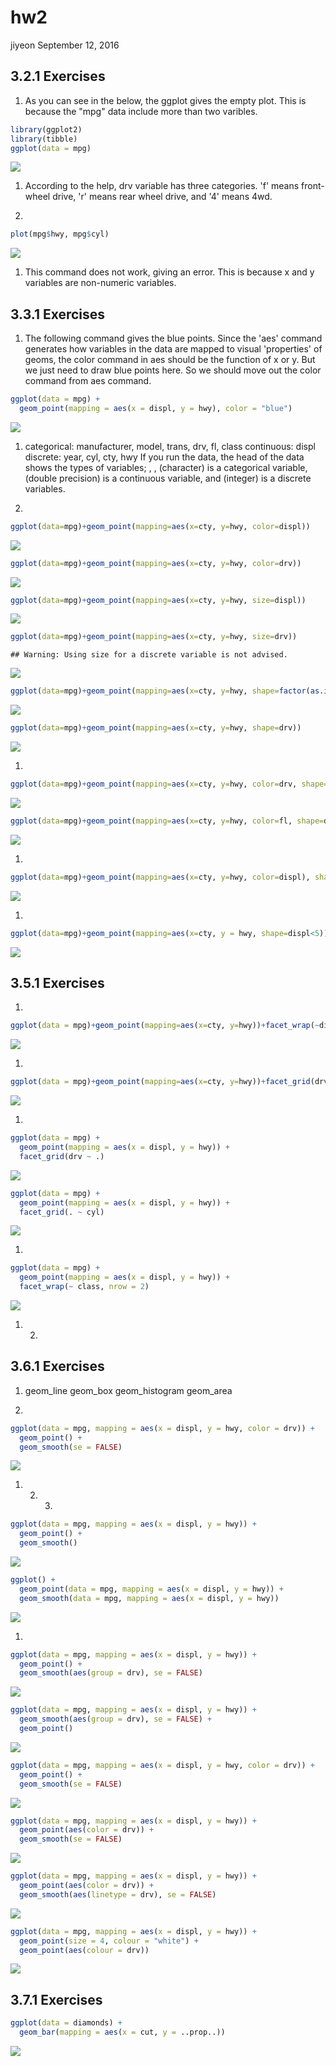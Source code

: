hw2
================
jiyeon
September 12, 2016

3.2.1 Exercises
---------------

1.  As you can see in the below, the ggplot gives the empty plot. This is because the "mpg" data include more than two varibles.

``` r
library(ggplot2)
library(tibble)
ggplot(data = mpg)
```

![](hw2_files/figure-markdown_github/cars-1.png)

1.  According to the help, drv variable has three categories. 'f' means front-wheel drive, 'r' means rear wheel drive, and '4' means 4wd.

2.  

``` r
plot(mpg$hwy, mpg$cyl)
```

![](hw2_files/figure-markdown_github/unnamed-chunk-1-1.png)

1.  This command does not work, giving an error. This is because x and y variables are non-numeric variables.

3.3.1 Exercises
---------------

1.  The following command gives the blue points. Since the 'aes' command generates how variables in the data are mapped to visual 'properties' of geoms, the color command in aes should be the function of x or y. But we just need to draw blue points here. So we should move out the color command from aes command.

``` r
ggplot(data = mpg) + 
  geom_point(mapping = aes(x = displ, y = hwy), color = "blue")
```

![](hw2_files/figure-markdown_github/unnamed-chunk-2-1.png)

1.  categorical: manufacturer, model, trans, drv, fl, class continuous: displ discrete: year, cyl, cty, hwy If you run the data, the head of the data shows the types of variables; <chr>, <dbl>, <int> <chr> (character) is a categorical variable, <dbl> (double precision) is a continuous variable, and <int> (integer) is a discrete variables.

2.  

``` r
ggplot(data=mpg)+geom_point(mapping=aes(x=cty, y=hwy, color=displ))
```

![](hw2_files/figure-markdown_github/unnamed-chunk-3-1.png)

``` r
ggplot(data=mpg)+geom_point(mapping=aes(x=cty, y=hwy, color=drv))
```

![](hw2_files/figure-markdown_github/unnamed-chunk-3-2.png)

``` r
ggplot(data=mpg)+geom_point(mapping=aes(x=cty, y=hwy, size=displ))
```

![](hw2_files/figure-markdown_github/unnamed-chunk-4-1.png)

``` r
ggplot(data=mpg)+geom_point(mapping=aes(x=cty, y=hwy, size=drv))
```

    ## Warning: Using size for a discrete variable is not advised.

![](hw2_files/figure-markdown_github/unnamed-chunk-4-2.png)

``` r
ggplot(data=mpg)+geom_point(mapping=aes(x=cty, y=hwy, shape=factor(as.integer(displ))))+scale_shape_manual(values=c(1:7))
```

![](hw2_files/figure-markdown_github/unnamed-chunk-5-1.png)

``` r
ggplot(data=mpg)+geom_point(mapping=aes(x=cty, y=hwy, shape=drv))
```

![](hw2_files/figure-markdown_github/unnamed-chunk-5-2.png)

1.  

``` r
ggplot(data=mpg)+geom_point(mapping=aes(x=cty, y=hwy, color=drv, shape=drv))
```

![](hw2_files/figure-markdown_github/unnamed-chunk-6-1.png)

``` r
ggplot(data=mpg)+geom_point(mapping=aes(x=cty, y=hwy, color=fl, shape=drv))
```

![](hw2_files/figure-markdown_github/unnamed-chunk-6-2.png)

1.  

``` r
ggplot(data=mpg)+geom_point(mapping=aes(x=cty, y=hwy, color=displ), shape=21, stroke=2)
```

![](hw2_files/figure-markdown_github/unnamed-chunk-7-1.png)

1.  

``` r
ggplot(data=mpg)+geom_point(mapping=aes(x=cty, y = hwy, shape=displ<5))
```

![](hw2_files/figure-markdown_github/unnamed-chunk-8-1.png)

3.5.1 Exercises
---------------

1.  

``` r
ggplot(data = mpg)+geom_point(mapping=aes(x=cty, y=hwy))+facet_wrap(~displ)
```

![](hw2_files/figure-markdown_github/unnamed-chunk-9-1.png)

1.  

``` r
ggplot(data = mpg)+geom_point(mapping=aes(x=cty, y=hwy))+facet_grid(drv~cyl)
```

![](hw2_files/figure-markdown_github/unnamed-chunk-10-1.png)

1.  

``` r
ggplot(data = mpg) + 
  geom_point(mapping = aes(x = displ, y = hwy)) +
  facet_grid(drv ~ .)
```

![](hw2_files/figure-markdown_github/unnamed-chunk-11-1.png)

``` r
ggplot(data = mpg) + 
  geom_point(mapping = aes(x = displ, y = hwy)) +
  facet_grid(. ~ cyl)
```

![](hw2_files/figure-markdown_github/unnamed-chunk-11-2.png)

1.  

``` r
ggplot(data = mpg) + 
  geom_point(mapping = aes(x = displ, y = hwy)) + 
  facet_wrap(~ class, nrow = 2)
```

![](hw2_files/figure-markdown_github/unnamed-chunk-12-1.png)

1.  2.  

3.6.1 Exercises
---------------

1.  geom\_line geom\_box geom\_histogram geom\_area

2.  

``` r
ggplot(data = mpg, mapping = aes(x = displ, y = hwy, color = drv)) + 
  geom_point() + 
  geom_smooth(se = FALSE)
```

![](hw2_files/figure-markdown_github/unnamed-chunk-13-1.png)

1.  2.  3.  

``` r
ggplot(data = mpg, mapping = aes(x = displ, y = hwy)) + 
  geom_point() + 
  geom_smooth()
```

![](hw2_files/figure-markdown_github/unnamed-chunk-14-1.png)

``` r
ggplot() + 
  geom_point(data = mpg, mapping = aes(x = displ, y = hwy)) + 
  geom_smooth(data = mpg, mapping = aes(x = displ, y = hwy))
```

![](hw2_files/figure-markdown_github/unnamed-chunk-14-2.png)

1.  

``` r
ggplot(data = mpg, mapping = aes(x = displ, y = hwy)) + 
  geom_point() + 
  geom_smooth(aes(group = drv), se = FALSE)
```

![](hw2_files/figure-markdown_github/unnamed-chunk-15-1.png)

``` r
ggplot(data = mpg, mapping = aes(x = displ, y = hwy)) + 
  geom_smooth(aes(group = drv), se = FALSE) +
  geom_point()
```

![](hw2_files/figure-markdown_github/unnamed-chunk-15-2.png)

``` r
ggplot(data = mpg, mapping = aes(x = displ, y = hwy, color = drv)) + 
  geom_point() + 
  geom_smooth(se = FALSE)
```

![](hw2_files/figure-markdown_github/unnamed-chunk-15-3.png)

``` r
ggplot(data = mpg, mapping = aes(x = displ, y = hwy)) + 
  geom_point(aes(color = drv)) + 
  geom_smooth(se = FALSE)
```

![](hw2_files/figure-markdown_github/unnamed-chunk-15-4.png)

``` r
ggplot(data = mpg, mapping = aes(x = displ, y = hwy)) + 
  geom_point(aes(color = drv)) +
  geom_smooth(aes(linetype = drv), se = FALSE)
```

![](hw2_files/figure-markdown_github/unnamed-chunk-15-5.png)

``` r
ggplot(data = mpg, mapping = aes(x = displ, y = hwy)) + 
  geom_point(size = 4, colour = "white") + 
  geom_point(aes(colour = drv))
```

![](hw2_files/figure-markdown_github/unnamed-chunk-15-6.png)

3.7.1 Exercises
---------------

``` r
ggplot(data = diamonds) + 
  geom_bar(mapping = aes(x = cut, y = ..prop..))
```

![](hw2_files/figure-markdown_github/unnamed-chunk-16-1.png)
